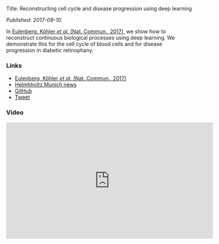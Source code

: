 Title: Reconstructing cell cycle and disease progression using deep learning

*Published: 2017-09-10.*

In [Eulenberg, Köhler *et al.* (Nat. Commun., 2017)](../publications/#P20), we
show how to reconstruct continuous biological processes using deep
learning. We demonstrate this for the cell cycle of blood cells and for
disease progression in diabetic retinophany.

### Links

* [Eulenberg, Köhler *et al.* (Nat. Commun., 2017)](../publications#P20)
* [Helmhholtz Munich news](https://www.helmholtz-muenchen.de/en/aktuelles/latest-news/press-information-news/article/41458/index.html)
* [GitHub](https://github.com/theislab/deepflow)
* [Tweet](https://twitter.com/falexwolf/status/906871804060463104)

### Video

<iframe width="560" height="315" src="https://www.youtube.com/embed/eyWcHIiCazE" frameborder="0" allowfullscreen></iframe>